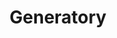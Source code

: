 ---
layout: default
title: Generatory
parent: Oprogramowanie
redirect_to: https://oswida.github.io/cyber/app/dist/#/gen?lang=pl&mode=Corporation
---